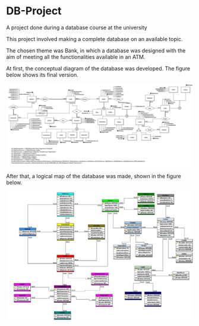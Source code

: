 # DB-Project
A project done during a database course at the university

This project involved making a complete database on an available topic. 

The chosen theme was Bank, in which a database was designed with the aim of meeting all the functionalities available in an ATM.



At first, the conceptual diagram of the database was developed. The figure below shows its final version.

![Conceptual Diagram](/database/CONCEITUAL.jpg?raw=true "Porta Automática")

After that, a logical map of the database was made, shown in the figure below.

![Logical Diagram](/database/LOGICO.jpg?raw=true "Porta Automática")
